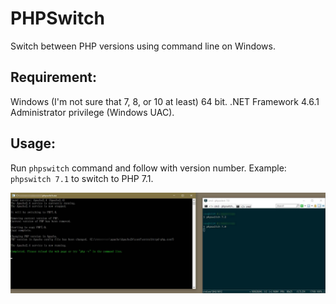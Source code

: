 ﻿# PHPSwitch

Switch between PHP versions using command line on Windows.

## Requirement:
Windows (I'm not sure that 7, 8, or 10 at least) 64 bit.
.NET Framework 4.6.1
Administrator privilege (Windows UAC).

## Usage:
Run `phpswitch` command and follow with version number. Example: `phpswitch 7.1` to switch to PHP 7.1.

![PHPSwitch](.web-assets/phpswitch0.1-screenshot-01.jpg)